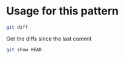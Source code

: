# Usage for this pattern

```bash
git diff
```

Get the diffs since the last commit

```bash
git show HEAD
```
